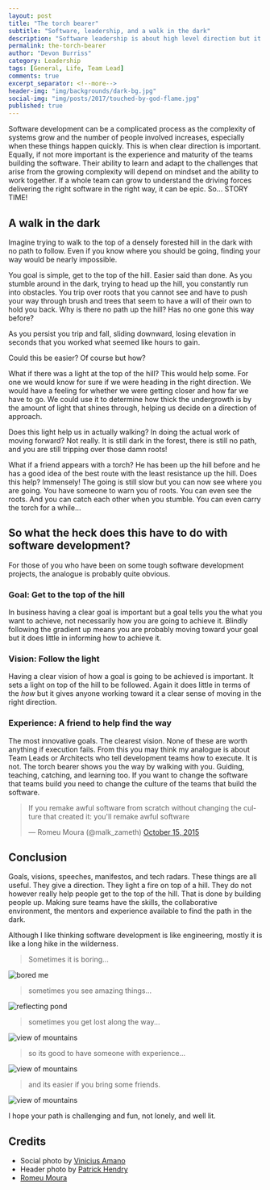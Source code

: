```yaml
---
layout: post
title: "The torch bearer"
subtitle: "Software, leadership, and a walk in the dark"
description: "Software leadership is about high level direction but it is also about making sure the teams doing the development have the skills and experience to successfully execute what is being asked of them."
permalink: the-torch-bearer
author: "Devon Burriss"
category: Leadership
tags: [General, Life, Team Lead]
comments: true
excerpt_separator: <!--more-->
header-img: "img/backgrounds/dark-bg.jpg"
social-img: "img/posts/2017/touched-by-god-flame.jpg"
published: true
---
```

Software development can be a complicated process as the complexity of systems grow and the number of people involved increases, especially when these things happen quickly. This is when clear direction is important. Equally, if not more important is the experience and maturity of the teams building the software. Their ability to learn and adapt to the challenges that arise from the growing complexity will depend on mindset and the ability to work together. If a whole team can grow to understand the driving forces delivering the right software in the right way, it can be epic. So... STORY TIME!
<!--more-->

## A walk in the dark

Imagine trying to walk to the top of a densely forested hill in the dark with no path to follow. Even if you know where you should be going, finding your way would be nearly impossible.

You goal is simple, get to the top of the hill. Easier said than done. As you stumble around in the dark, trying to head up the hill, you constantly run into obstacles. You trip over roots that you cannot see and have to push your way through brush and trees that seem to have a will of their own to hold you back. Why is there no path up the hill? Has no one gone this way before?

As you persist you trip and fall, sliding downward, losing elevation in seconds that you worked what seemed like hours to gain.

Could this be easier? Of course but how?

What if there was a light at the top of the hill? This would help some. For one we would know for sure if we were heading in the right direction. We would have a feeling for whether we were getting closer and how far we have to go. We could use it to determine how thick the undergrowth is by the amount of light that shines through, helping us decide on a direction of approach.

Does this light help us in actually walking? In doing the actual work of moving forward? Not really. It is still dark in the forest, there is still no path, and you are still tripping over those damn roots!

What if a friend appears with a torch? He has been up the hill before and he has a good idea of the best route with the least resistance up the hill. Does this help? Immensely! The going is still slow but you can now see where you are going. You have someone to warn you of roots. You can even see the roots. And you can catch each other when you stumble. You can even carry the torch for a while...

## So what the heck does this have to do with software development?

For those of you who have been on some tough software development projects, the analogue is probably quite obvious.

### Goal: Get to the top of the hill

In business having a clear goal is important but a goal tells you the what you want to achieve, not necessarily how you are going to achieve it. Blindly following the gradient up means you are probably moving toward your goal but it does little in informing how to achieve it.

### Vision: Follow the light

Having a clear vision of how a goal is going to be achieved is important. It sets a light on top of the hill to be followed. Again it does little in terms of the *how* but it gives anyone working toward it a clear sense of moving in the right direction.

### Experience: A friend to help find the way

The most innovative goals. The clearest vision. None of these are worth anything if execution fails. From this you may think my analogue is about Team Leads or Architects who tell development teams how to execute. It is not. The torch bearer shows you the way by walking with you. Guiding, teaching, catching, and learning too. If you want to change the software that teams build you need to change the culture of the teams that build the software.

<blockquote class="twitter-tweet" data-lang="en"><p lang="en" dir="ltr">If you remake awful software from scratch without changing the culture that created it: you&#39;ll remake awful software</p>&mdash; Romeu Moura (@malk_zameth) <a href="https://twitter.com/malk_zameth/status/654710109214371841?ref_src=twsrc%5Etfw">October 15, 2015</a></blockquote>
<script async src="https://platform.twitter.com/widgets.js" charset="utf-8"></script>

## Conclusion

Goals, visions, speeches, manifestos, and tech radars. These things are all useful. They give a direction. They light a fire on top of a hill. They do not however really help people get to the top of the hill. That is done by building people up. Making sure teams have the skills, the collaborative environment, the mentors and experience available to find the path in the dark.

Although I like thinking software development is like engineering, mostly it is like a long hike in the wilderness.

> Sometimes it is boring...

![bored me](/img/posts/2018/bored.jpg)

> sometimes you see amazing things...

![reflecting pond](/img/posts/2018/reflection.jpg)

> sometimes you get lost along the way...

![view of mountains](/img/posts/2018/wilderness.jpg)

> so its good to have someone with experience...

![view of mountains](/img/posts/2018/old-man-daly.jpg)

> and its easier if you bring some friends.

![view of mountains](/img/posts/2018/friends.jpg)

I hope your path is challenging and fun, not lonely, and well lit.

## Credits

- Social photo by [Vinicius Amano](https://unsplash.com/@viniciusamano)
- Header photo by [Patrick Hendry](https://unsplash.com/@worldsbetweenlines)
- [Romeu Moura](https://twitter.com/malk_zameth)